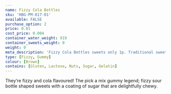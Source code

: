 ```yaml
---
name: Fizzy Cola Bottles
sku: 'HBG-PM-017-01'
available: FALSE
purchase_option: 2
price: 0.01
cost_price: 0.004
container_water_weight: 919
container_sweets_weight: 0
weight: 0
meta_description: 'Fizzy Cola Bottles sweets only 1p. Traditional sweets and more at Humbugs Confectionery Store. Specialists in satisfying your sweet tooth!'
type: [Fizzy, Gummy]
colour: [Brown]
contains: [Gluten, Lactose, Nuts, Sugar, Gelatin]
---
```

They’re fizzy and cola flavoured! The pick a mix gummy legend; fizzy sour bottle shaped sweets with a coating of sugar that are delightfully chewy.